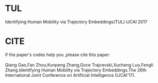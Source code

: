 # TUL
Identifying Human Mobility via Trajectory Embeddings(TUL) IJCAI 2017
# CITE
If the paper's codes help you ,please cite this paper:<br>
<br>
Qiang Gao,Fan Zhou,Kunpeng Zhang,Goce Trajcevski,Xucheng Luo,Fengli Zhang.Identifying Human Mobility via Trajectory Embeddings.The 26th International Joint Conference on Artificial Intelligence (IJCAI'17).
